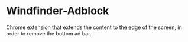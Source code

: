 # Windfinder-Adblock
Chrome extension that extends the content to the edge of the screen, in order to remove the bottom ad bar.
